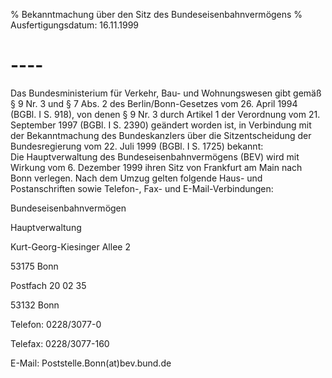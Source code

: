 % Bekanntmachung über den Sitz des Bundeseisenbahnvermögens
% Ausfertigungsdatum: 16.11.1999
 
# ----

Das Bundesministerium für Verkehr, Bau- und Wohnungswesen gibt gemäß § 9 Nr. 3 und § 7 Abs. 2 des Berlin/Bonn-Gesetzes vom 26. April 1994 (BGBl. I S. 918), von denen § 9 Nr. 3 durch Artikel 1 der Verordnung vom 21. September 1997 (BGBl. I S. 2390) geändert worden ist, in Verbindung mit der Bekanntmachung des Bundeskanzlers über die Sitzentscheidung der Bundesregierung vom 22. Juli 1999 (BGBl. I S. 1725) bekannt:  
Die Hauptverwaltung des Bundeseisenbahnvermögens (BEV) wird mit Wirkung vom 6. Dezember 1999 ihren Sitz von Frankfurt am Main nach Bonn verlegen. Nach dem Umzug gelten folgende Haus- und Postanschriften sowie Telefon-, Fax- und E-Mail-Verbindungen:

  
Bundeseisenbahnvermögen

Hauptverwaltung

Kurt-Georg-Kiesinger Allee 2

53175 Bonn

Postfach 20 02 35

53132 Bonn

Telefon: 0228/3077-0

Telefax: 0228/3077-160

E-Mail: Poststelle.Bonn(at)bev.bund.de
